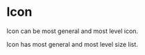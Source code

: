 # Icon

Icon can be most general and most level icon.

Icon has most general and most level size list.